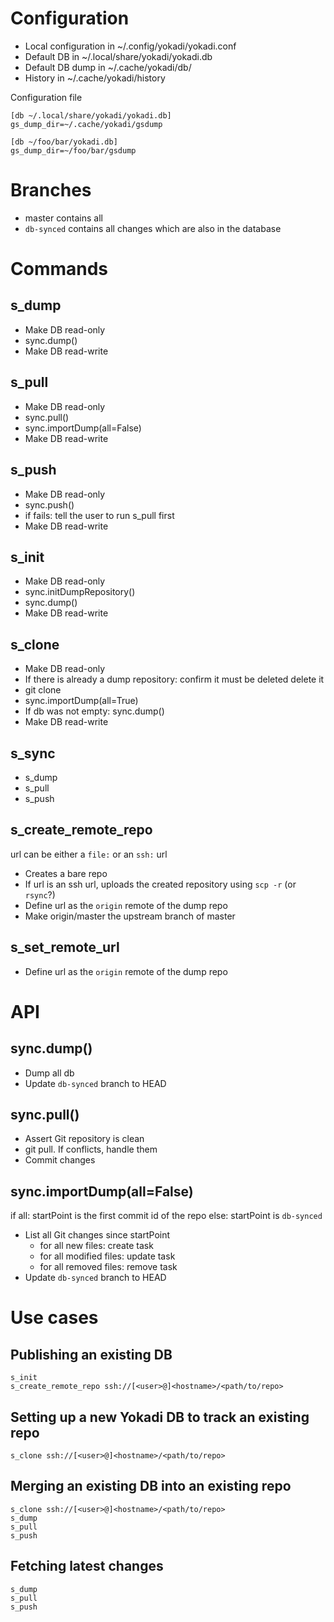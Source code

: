 # Configuration

- Local configuration in ~/.config/yokadi/yokadi.conf
- Default DB in ~/.local/share/yokadi/yokadi.db
- Default DB dump in ~/.cache/yokadi/db/
- History in ~/.cache/yokadi/history

Configuration file

    [db ~/.local/share/yokadi/yokadi.db]
    gs_dump_dir=~/.cache/yokadi/gsdump

    [db ~/foo/bar/yokadi.db]
    gs_dump_dir=~/foo/bar/gsdump

# Branches

- master contains all
- `db-synced` contains all changes which are also in the database

# Commands
## s_dump

- Make DB read-only
- sync.dump()
- Make DB read-write

## s_pull

- Make DB read-only
- sync.pull()
- sync.importDump(all=False)
- Make DB read-write

## s_push

- Make DB read-only
- sync.push()
- if fails:
    tell the user to run s_pull first
- Make DB read-write

## s_init

- Make DB read-only
- sync.initDumpRepository()
- sync.dump()
- Make DB read-write

## s_clone <url>

- Make DB read-only
- If there is already a dump repository:
    confirm it must be deleted
    delete it
- git clone <url>
- sync.importDump(all=True)
- If db was not empty:
    sync.dump()
- Make DB read-write

## s_sync

- s_dump
- s_pull
- s_push

## s_create_remote_repo <url>

url can be either a `file:` or an `ssh:` url

- Creates a bare repo
- If url is an ssh url, uploads the created repository using `scp -r` (or `rsync`?)
- Define url as the `origin` remote of the dump repo
- Make origin/master the upstream branch of master

## s_set_remote_url <url>

- Define url as the `origin` remote of the dump repo

# API

## sync.dump()

- Dump all db
- Update `db-synced` branch to HEAD

## sync.pull()

- Assert Git repository is clean
- git pull. If conflicts, handle them
- Commit changes

## sync.importDump(all=False)

if all:
    startPoint is the first commit id of the repo
else:
    startPoint is `db-synced`

- List all Git changes since startPoint
    - for all new files: create task
    - for all modified files: update task
    - for all removed files: remove task
- Update `db-synced` branch to HEAD

# Use cases

## Publishing an existing DB

    s_init
    s_create_remote_repo ssh://[<user>@]<hostname>/<path/to/repo>

## Setting up a new Yokadi DB to track an existing repo

    s_clone ssh://[<user>@]<hostname>/<path/to/repo>

## Merging an existing DB into an existing repo

    s_clone ssh://[<user>@]<hostname>/<path/to/repo>
    s_dump
    s_pull
    s_push

## Fetching latest changes

    s_dump
    s_pull
    s_push
